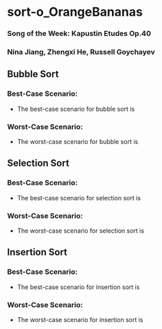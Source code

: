 # sort-o_OrangeBananas
### Song of the Week: Kapustin Etudes Op.40
### Nina Jiang, Zhengxi He, Russell Goychayev

## Bubble Sort
### Best-Case Scenario:
* The best-case scenario for bubble sort is
### Worst-Case Scenario:
* The worst-case scenario for bubble sort is

## Selection Sort
### Best-Case Scenario:
* The best-case scenario for selection sort is
### Worst-Case Scenario:
* The worst-case scenario for selection sort is

## Insertion Sort
### Best-Case Scenario:
* The best-case scenario for insertion sort is
### Worst-Case Scenario:
* The worst-case scenario for insertion sort is
